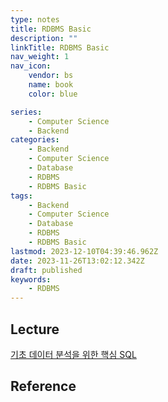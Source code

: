 ```yaml
---
type: notes
title: RDBMS Basic
description: ""
linkTitle: RDBMS Basic
nav_weight: 1
nav_icon:
    vendor: bs
    name: book
    color: blue

series:
    - Computer Science
    - Backend
categories:
    - Backend
    - Computer Science
    - Database
    - RDBMS
    - RDBMS Basic
tags:
    - Backend
    - Computer Science
    - Database
    - RDBMS
    - RDBMS Basic
lastmod: 2023-12-10T04:39:46.962Z
date: 2023-11-26T13:02:12.342Z
draft: published
keywords:
    - RDBMS
---
```


## Lecture

[기초 데이터 분석을 위한 핵심 SQL](https://www.boostcourse.org/ds102)

## Reference
